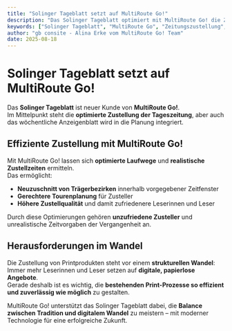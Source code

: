 ```yaml
---
title: "Solinger Tageblatt setzt auf MultiRoute Go!"
description: "Das Solinger Tageblatt optimiert mit MultiRoute Go! die Zustellung seiner Tageszeitung und des Wochenblatts – mit besseren Laufwegen, realistischen Zeiten und höherer Zustellqualität."
keywords: ["Solinger Tageblatt", "MultiRoute Go", "Zeitungszustellung", "optimierte Laufwege", "Zustellqualität", "Trägerbezirke", "digitale Transformation", "Zeitung austragen", "Zeitungslogistik"]
author: "gb consite - Alina Erke vom MultiRoute Go! Team"
date: 2025-08-18
---
```


# Solinger Tageblatt setzt auf MultiRoute Go!  

Das **Solinger Tageblatt** ist neuer Kunde von **MultiRoute Go!**.  
Im Mittelpunkt steht die **optimierte Zustellung der Tageszeitung**, aber auch das wöchentliche Anzeigenblatt wird in die Planung integriert.  

## Effiziente Zustellung mit MultiRoute Go!  

Mit MultiRoute Go! lassen sich **optimierte Laufwege** und **realistische Zustellzeiten** ermitteln.  
Das ermöglicht:  
- **Neuzuschnitt von Trägerbezirken** innerhalb vorgegebener Zeitfenster  
- **Gerechtere Tourenplanung** für Zusteller  
- **Höhere Zustellqualität** und damit zufriedenere Leserinnen und Leser  

Durch diese Optimierungen gehören **unzufriedene Zusteller** und unrealistische Zeitvorgaben der Vergangenheit an.  

## Herausforderungen im Wandel  

Die Zustellung von Printprodukten steht vor einem **strukturellen Wandel**:  
Immer mehr Leserinnen und Leser setzen auf **digitale, papierlose Angebote**.  
Gerade deshalb ist es wichtig, die **bestehenden Print-Prozesse so effizient und zuverlässig wie möglich** zu gestalten.  

MultiRoute Go! unterstützt das Solinger Tageblatt dabei, die **Balance zwischen Tradition und digitalem Wandel** zu meistern – mit moderner Technologie für eine erfolgreiche Zukunft.  
